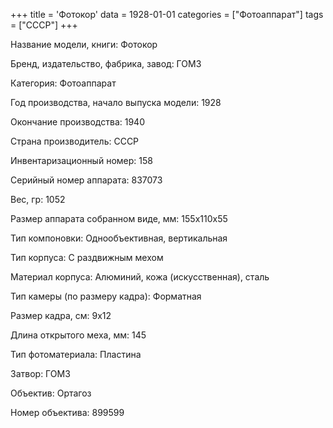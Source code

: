 +++
title = 'Фотокор'
data = 1928-01-01
categories = ["Фотоаппарат"]
tags = ["CCCР"]
+++

Название модели, книги: Фотокор

Бренд, издательство, фабрика, завод: ГОМЗ

Категория: Фотоаппарат

Год производства, начало выпуска модели: 1928

Окончание производства: 1940

Страна производитель: CCCР

Инвентаризационный номер: 158

Серийный номер аппарата: 837073

Вес, гр: 1052

Размер аппарата  собранном виде, мм: 155х110х55

Тип компоновки: Однообъективная, вертикальная

Тип корпуса: С раздвижным мехом

Материал корпуса: Алюминий, кожа (искусственная), сталь

Тип камеры (по размеру кадра): Форматная

Размер кадра, см: 9х12

Длина открытого меха, мм: 145

Тип фотоматериала: Пластина

Затвор: ГОМЗ

Объектив: Ортагоз

Номер объектива: 899599

